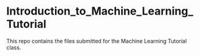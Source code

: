# Introduction_to_Machine_Learning_Tutorial

This repo contains the files submitted for the Machine Learning Tutorial class.
